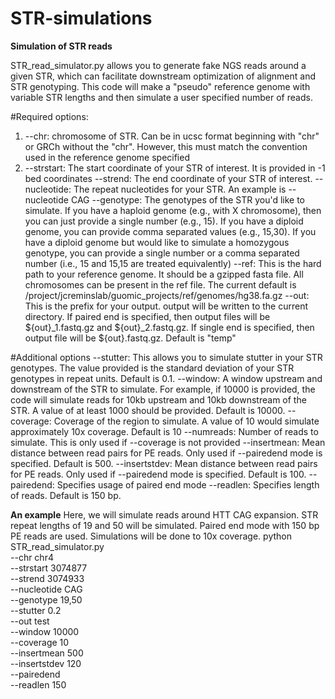 # STR-simulations

**Simulation of STR reads**

STR_read_simulator.py allows you to generate fake NGS reads around a given STR, which can facilitate downstream optimization of alignment and STR genotyping. This code will make a "pseudo" reference genome with variable STR lengths and then simulate a user specified number of reads.

#Required options:
1) --chr: chromosome of STR. Can be in ucsc format beginning with "chr" or GRCh without the "chr". However, this must match the convention used in the reference genome specified
2) --strstart: The start coordinate of your STR of interest. It is provided in -1 bed coordinates
--strend: The end coordinate of your STR of interest.
--nucleotide: The repeat nucleotides for your STR. An example is --nucleotide CAG
--genotype: The genotypes of the STR you'd like to simulate. If you have a haploid genome (e.g., with X chromosome), then you can just provide a single number (e.g., 15). If you have a diploid genome, you can provide comma separated values (e.g., 15,30). If you have a diploid genome but would like to simulate a homozygous genotype, you can provide a single number or a comma separated number (i.e., 15 and 15,15 are treated equivalently)
--ref: This is the hard path to your reference genome. It should be a gzipped fasta file. All chromosomes can be present in the ref file. The current default is /project/jcreminslab/guomic_projects/ref/genomes/hg38.fa.gz
--out: This is the prefix for your output. output will be written to the current directory. If paired end is specified, then output files will be ${out}_1.fastq.gz and ${out}_2.fastq.gz. If single end is specified, then output file will be ${out}.fastq.gz. Default is "temp"

#Additional options
--stutter: This allows you to simulate stutter in your STR genotypes. The value provided is the standard deviation of your STR genotypes in repeat units. Default is 0.1.
--window: A window upstream and downstream of the STR to simulate. For example, if 10000 is provided, the code will simulate reads for 10kb upstream and 10kb downstream of the STR. A value of at least 1000 should be provided. Default is 10000.
--coverage: Coverage of the region to simulate. A value of 10 would simulate approximately 10x coverage. Default is 10
--numreads: Number of reads to simulate. This is only used if --coverage is not provided
--insertmean: Mean distance between read pairs for PE reads. Only used if --pairedend mode is specified. Default is 500.
--insertstdev: Mean distance between read pairs for PE reads. Only used if --pairedend mode is specified. Default is 100.
--pairedend: Specifies usage of paired end mode
--readlen: Specifies length of reads. Default is 150 bp.

**An example**
Here, we will simulate reads around HTT CAG expansion. STR repeat lengths of 19 and 50 will be simulated. Paired end mode with 150 bp PE reads are used. Simulations will be done to 10x coverage. 
python STR_read_simulator.py \
--chr chr4 \
--strstart 3074877 \
--strend 3074933 \
--nucleotide CAG \
--genotype 19,50 \
--stutter 0.2 \
--out test \
--window 10000 \
--coverage 10 \
--insertmean 500 \
--insertstdev 120 \
--pairedend \
--readlen 150 
